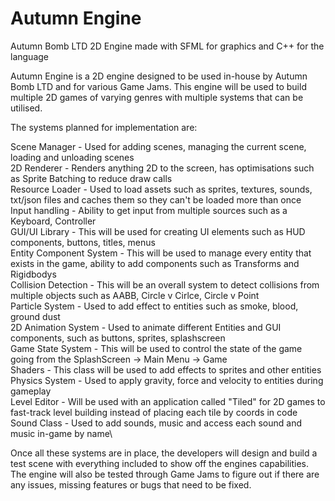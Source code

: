 # Autumn Engine
Autumn Bomb LTD 2D Engine made with SFML for graphics and C++ for the language

Autumn Engine is a 2D engine designed to be used in-house by Autumn Bomb LTD and for various Game Jams. This engine will be used to build multiple 2D games of varying genres with multiple systems that can be utilised. 

The systems planned for implementation are:

Scene Manager - Used for adding scenes, managing the current scene, loading and unloading scenes\
2D Renderer - Renders anything 2D to the screen, has optimisations such as Sprite Batching to reduce draw calls\
Resource Loader - Used to load assets such as sprites, textures, sounds, txt/json files and caches them so they can't be loaded more than once\
Input handling - Ability to get input from multiple sources such as a Keyboard, Controller\
GUI/UI Library - This will be used for creating UI elements such as HUD components, buttons, titles, menus\
Entity Component System - This will be used to manage every entity that exists in the game, ability to add components such as Transforms and Rigidbodys\
Collision Detection - This will be an overall system to detect collisions from multiple objects such as AABB, Circle v Cirlce, Circle v Point\
Particle System - Used to add effect to entities such as smoke, blood, ground dust\
2D Animation System - Used to animate different Entities and GUI components, such as buttons, sprites, splashscreen\
Game State System - This will be used to control the state of the game going from the SplashScreen -> Main Menu -> Game\
Shaders - This class will be used to add effects to sprites and other entities\
Physics System - Used to apply gravity, force and velocity to entities during gameplay \
Level Editor - Will be used with an application called "Tiled" for 2D games to fast-track level building instead of placing each tile by coords in code\
Sound Class - Used to add sounds, music and access each sound and music in-game by name\

Once all these systems are in place, the developers will design and build a test scene with everything included to show off the engines capabilities. The engine will also be tested through Game Jams to figure out if there are any issues, missing features or bugs that need to be fixed.
